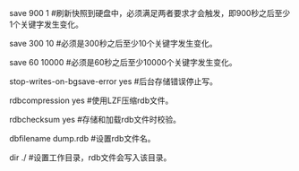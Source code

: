 save 900 1    #刷新快照到硬盘中，必须满足两者要求才会触发，即900秒之后至少1个关键字发生变化。

save 300 10  #必须是300秒之后至少10个关键字发生变化。

save 60 10000 #必须是60秒之后至少10000个关键字发生变化。

stop-writes-on-bgsave-error yes    #后台存储错误停止写。

rdbcompression yes    #使用LZF压缩rdb文件。

rdbchecksum yes    #存储和加载rdb文件时校验。

dbfilename dump.rdb    #设置rdb文件名。

dir ./    #设置工作目录，rdb文件会写入该目录。

